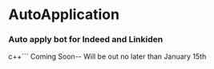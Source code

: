 # AutoApplication

### Auto apply bot for Indeed and Linkiden

 
 c++```
 Coming Soon-- Will be out no later than January 15th
```

